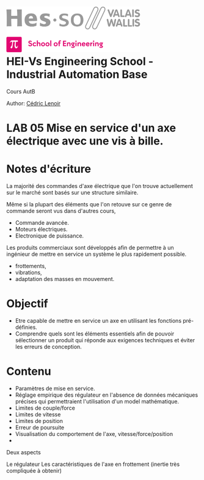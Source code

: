 <h1 align="left">
  <br>
  <img src="./img/hei-en.png" alt="HEI-Vs Logo" width="350">
  <br>
  HEI-Vs Engineering School - Industrial Automation Base
  <br>
</h1>

Cours AutB

Author: [Cédric Lenoir](mailto:cedric.lenoir@hevs.ch)

# LAB 05 Mise en service d'un axe électrique avec une vis à bille.

# Notes d'écriture

La majorité des commandes d'axe électrique que l'on trouve actuellement sur le marché sont basés sur une structure similaire.

Même si la plupart des éléments que l'on retouve sur ce genre de commande seront vus dans d'autres cours,

-   Commande avancée.
-   Moteurs électriques.
-   Electronique de puissance.

Les produits commerciaux sont développés afin de permettre à un ingénieur de mettre en service un système le plus rapidement possible.

-   frottements,
-   vibrations,
-   adaptation des masses en mouvement.

# Objectif
-   Etre capable de mettre en service un axe en utilisant les fonctions pré-définies.
-   Comprendre quels sont les éléments essentiels afin de pouvoir sélectionner un produit qui réponde aux exigences techniques et éviter les erreurs de conception.  

# Contenu
-   Paramètres de mise en service.
-   Réglage empirique des régulateur en l'absence de données mécaniques précises qui permettraient l'utilisation d'un model mathématique.
-   Limites de couple/force
-   Limites de vitesse
-   Limites de position
-   Erreur de poursuite
-   Visualisation du comportement de l'axe, vitesse/force/position
-   

Deux aspects

Le régulateur
Les caractéristiques de l'axe en frottement (inertie très compliquée à obtenir)

